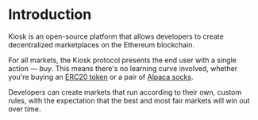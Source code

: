 # Introduction

Kiosk is an open-source platform that allows developers to create decentralized marketplaces on the Ethereum blockchain.

For all markets, the Kiosk protocol presents the end user with a single action — _buy_. This means there's no learning curve involved, whether you're buying an [ERC20 token](https://theethereum.wiki/w/index.php/ERC20_Token_Standard) or a pair of [Alpaca socks](https://en.bitcoin.it/wiki/Alpaca).

Developers can create markets that run according to their own, custom rules, with the expectation that the best and most fair markets will win out over time.

